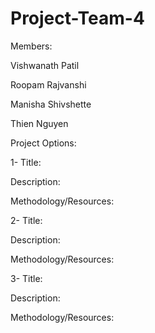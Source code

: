 # Project-Team-4

Members:

Vishwanath Patil

Roopam Rajvanshi

Manisha Shivshette

Thien Nguyen





Project Options:

1- Title:

Description:


Methodology/Resources:



2- Title:

Description:


Methodology/Resources:




3- Title:

Description:


Methodology/Resources:





